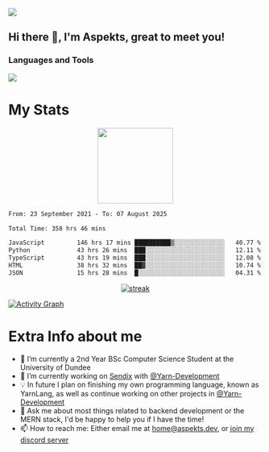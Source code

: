 ![](https://komarev.com/ghpvc/?username=aspekts&color=red)
## Hi there 👋, I'm Aspekts, great to meet you!
### Languages and Tools
<p align="left"> <a href="https://github.com/aspekts"><img src="https://skillicons.dev/icons?i=aws,azure,bash,bootstrap,cpp,cloudflare,css,discord,bots,express,fastapi,gcp,git,heroku,github,v,vim,regex,html,js,jquery,nodejs,linux,md,mysql,redis,mongodb,netlify,nextjs,py,react,sqlite,swift,ts,vscode"> </a> </p>

# My Stats
<p align="center">
<img height="150px" src="https://github-readme-stats.vercel.app/api?username=aspekts&hide_border=true&show_icons=true&count_private=true&theme=gruvbox&bg_color=151515" />
</p>

<!--START_SECTION:waka-->

```txt
From: 23 September 2021 - To: 07 August 2025

Total Time: 358 hrs 46 mins

JavaScript         146 hrs 17 mins ██████████▒░░░░░░░░░░░░░░   40.77 %
Python             43 hrs 26 mins  ███░░░░░░░░░░░░░░░░░░░░░░   12.11 %
TypeScript         43 hrs 19 mins  ███░░░░░░░░░░░░░░░░░░░░░░   12.08 %
HTML               38 hrs 32 mins  ██▓░░░░░░░░░░░░░░░░░░░░░░   10.74 %
JSON               15 hrs 28 mins  █░░░░░░░░░░░░░░░░░░░░░░░░   04.31 %
```

<!--END_SECTION:waka-->
<p align="center">
  <a href="https://github.com/aspekts">      
<img title="stats" alt="streak" src="https://github-readme-streak-stats.herokuapp.com/?user=aspekts&theme=dark&hide_border=true&stroke=f53b3b"/>
</a>
</p>
<a href="https://github.com/aspekts"><img alt="Activity Graph" src="https://activity-graph.herokuapp.com/graph?username=aspekts&bg_color=0D1117&color=eca15b&line=eca15b&point=FFFFFF&hide_border=true" /></a>

# Extra Info about me
- 🌱 I’m currently a 2nd Year BSc Computer Science Student at the University of Dundee
- 🔭 I’m currently working on [Sendix](https://sendix.ai) with [@Yarn-Development](https://github.com/Yarn-Development)
- 💡 In future I plan on finishing my own programming language, known as YarnLang, as well as continue working on other projects in [@Yarn-Development](https://github.com/Yarn-Development)
- 💬 Ask me about most things related to backend development or the MERN stack, I'd be happy to help you if I have the time!
- 📫 How to reach me: Either email me at home@aspekts.dev, or [join my discord server](https://discord.gg/GxGTHBC)


